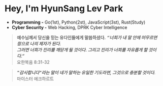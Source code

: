 # Hey, I'm HyunSang Lev Park
- **Programming -** Go(1st), Python(2st), JavaScript(3st), Rust(Study)
- **Cyber Security -** Web Hacking, DPRK Cyber Intelligence

> **예수님께서 당신을 믿는 유다인들에게 말씀하셨다.** ***“너희가 내 말 안에 머무르면 참으로 나의 제자가 된다.***  
> ***그러면 너희가 진리를 깨닫게 될 것이다. 그리고 진리가 너희를 자유롭게 할 것이다.”***  
> 요한복음 8:31-32

> ***"감사합니다"라는 말이 네가 말하는 유일한 기도라면, 그것으로 충분할 것이다.***  
> 마이스터 에크하르트
